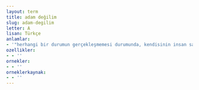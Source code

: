 ```yaml
---
layout: term
title: adam değilim
slug: adam-degilim
letter: A
lisan: Türkçe
anlamlar:
- '"herhangi bir durumun gerçekleşmemesi durumunda, kendisinin insan sayılamayacağı" anlamında kullanılan bir söz'
ozellikler:
- - ''
ornekler:
- - ''
orneklerkaynak:
- - ''
---
```

